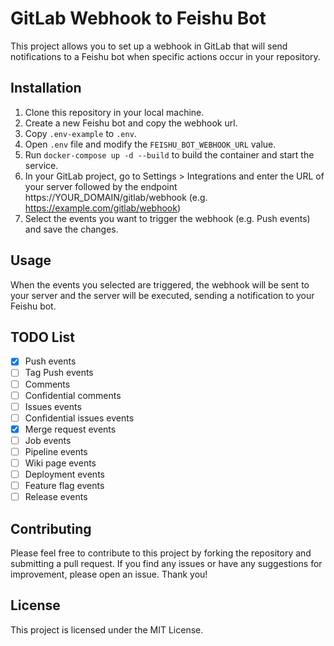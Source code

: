 # GitLab Webhook to Feishu Bot

This project allows you to set up a webhook in GitLab that will send notifications to a Feishu bot when specific actions occur in your repository.

## Installation

1. Clone this repository in your local machine.
2. Create a new Feishu bot and copy the webhook url.
3. Copy `.env-example` to `.env`.
4. Open `.env` file and modify the `FEISHU_BOT_WEBHOOK_URL` value. 
5. Run `docker-compose up -d --build` to build the container and start the service.
6. In your GitLab project, go to Settings > Integrations and enter the URL of your server followed by the endpoint https://YOUR_DOMAIN/gitlab/webhook (e.g. https://example.com/gitlab/webhook)
7. Select the events you want to trigger the webhook (e.g. Push events) and save the changes.


## Usage

When the events you selected are triggered, the webhook will be sent to your server and the server will be executed, sending a notification to your Feishu bot.

## TODO List
- [X] Push events
- [ ] Tag Push events
- [ ] Comments
- [ ] Confidential comments
- [ ] Issues events
- [ ] Confidential issues events
- [X] Merge request events
- [ ] Job events
- [ ] Pipeline events
- [ ] Wiki page events
- [ ] Deployment events
- [ ] Feature flag events
- [ ] Release events

## Contributing

Please feel free to contribute to this project by forking the repository and submitting a pull request. If you find any issues or have any suggestions for improvement, please open an issue. Thank you!

## License

This project is licensed under the MIT License.